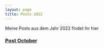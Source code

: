 ```yaml
---
layout: page
title: Posts 2022
---
```


Meine Posts aus dem Jahr 2022 findet ihr hier

### [Post October](_posts\2022\posts\2022-10-09-first-wallpaper.md "Post October")
